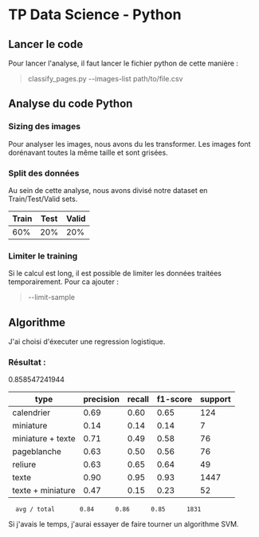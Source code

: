 
# TP Data Science - Python

## Lancer le code
Pour lancer l'analyse, il faut lancer le fichier python de cette manière : 
>classify_pages.py --images-list path/to/file.csv

## Analyse du code Python
### Sizing des images
Pour analyser les images, nous avons du les transformer.
Les images font dorénavant toutes la même taille et sont grisées.

### Split des données
Au sein de cette analyse, nous avons divisé notre dataset en Train/Test/Valid sets. 

Train | Test | Valid
--- | --- | ---
60% | 20% | 20%

### Limiter le training
Si le calcul est long, il est possible de limiter les données traitées temporairement. Pour ca ajouter :
>    --limit-sample


## Algorithme
J'ai choisi d'éxecuter une regression logistique.
### Résultat :
0.858547241944


 type | precision |   recall  | f1-score |  support
--- | --- | --- | --- | ---
calendrier  |     0.69  |    0.60   |   0.65     |  124
miniature  |     0.14  |    0.14 |     0.14   |      7
miniature + texte   |    0.71  |    0.49     | 0.58     |   76
pageblanche    |   0.63  |    0.50   |   0.56   |     76
reliure  |     0.63    |  0.65  |    0.64   |     49
texte  |     0.90  |    0.95    |  0.93   |   1447
texte + miniature   |    0.47   |   0.15    |  0.23    |    52


      avg / total       0.84      0.86      0.85      1831



Si j'avais le temps, j'aurai essayer de faire tourner un algorithme SVM.
